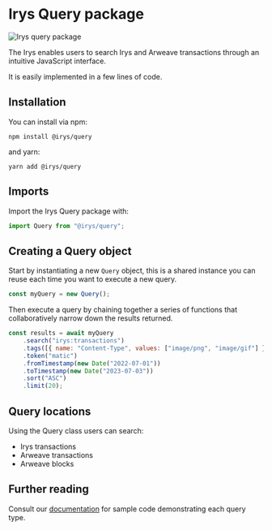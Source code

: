 # Irys Query package
![Irys query package](https://github.com/Bundlr-Network/query/blob/master/assets/query-package-yt-image.png?raw=true)

The Irys enables users to search Irys and Arweave transactions through an intuitive JavaScript interface.

It is easily implemented in a few lines of code.	


## Installation

You can install via npm:

```console
npm install @irys/query
```

and yarn:

```console
yarn add @irys/query
```

## Imports

Import the Irys Query package with:

```js
import Query from "@irys/query";
```

## Creating a Query object

Start by instantiating a new `Query` object, this is a shared instance you can reuse each time you want to execute a new query.

```js
const myQuery = new Query();
```

Then execute a query by chaining together a series of functions that collaboratively narrow down the results returned.

```js
const results = await myQuery
	.search("irys:transactions")
	.tags([{ name: "Content-Type", values: ["image/png", "image/gif"] }])
	.token("matic")
	.fromTimestamp(new Date("2022-07-01"))
	.toTimestamp(new Date("2023-07-03"))
	.sort("ASC")
	.limit(20);
```

## Query locations

Using the Query class users can search:

- Irys transactions
- Arweave transactions
- Arweave blocks

## Further reading

Consult our [documentation](http://docs.irys.xyz/developer-docs/querying/query-package#imports) for sample code demonstrating each query type. 

